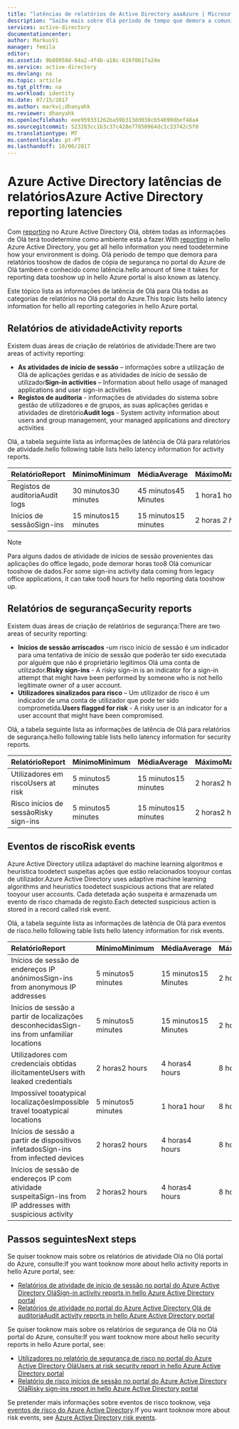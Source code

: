 ```yaml
---
title: "latências de relatórios de Active Directory aaaAzure | Microsoft Docs"
description: "Saiba mais sobre Olá período de tempo que demora a comunicar tooshow de eventos no portal do Azure"
services: active-directory
documentationcenter: 
author: MarkusVi
manager: femila
editor: 
ms.assetid: 9b88958d-94a2-4f4b-a18c-616f0617a24e
ms.service: active-directory
ms.devlang: na
ms.topic: article
ms.tgt_pltfrm: na
ms.workload: identity
ms.date: 07/15/2017
ms.author: markvi;dhanyahk
ms.reviewer: dhanyahk
ms.openlocfilehash: eee959331262ba59b313dd038cb54699dbef48a4
ms.sourcegitcommit: 523283cc1b3c37c428e77850964dc1c33742c5f0
ms.translationtype: MT
ms.contentlocale: pt-PT
ms.lasthandoff: 10/06/2017
---
```

# <a name="azure-active-directory-reporting-latencies"></a><span data-ttu-id="28a91-103">Azure Active Directory latências de relatórios</span><span class="sxs-lookup"><span data-stu-id="28a91-103">Azure Active Directory reporting latencies</span></span>

<span data-ttu-id="28a91-104">Com [reporting](active-directory-preview-explainer.md) no Azure Active Directory Olá, obtém todas as informações de Olá terá toodetermine como ambiente está a fazer.</span><span class="sxs-lookup"><span data-stu-id="28a91-104">With [reporting](active-directory-preview-explainer.md) in hello Azure Active Directory, you get all hello information you need toodetermine how your environment is doing.</span></span> <span data-ttu-id="28a91-105">Olá período de tempo que demora para relatórios tooshow de dados de cópia de segurança no portal do Azure de Olá também é conhecido como latência.</span><span class="sxs-lookup"><span data-stu-id="28a91-105">hello amount of time it takes for reporting data tooshow up in hello Azure portal is also known as latency.</span></span> 

<span data-ttu-id="28a91-106">Este tópico lista as informações de latência de Olá para Olá todas as categorias de relatórios no Olá portal do Azure.</span><span class="sxs-lookup"><span data-stu-id="28a91-106">This topic lists hello latency information for hello all reporting categories in hello Azure portal.</span></span> 


## <a name="activity-reports"></a><span data-ttu-id="28a91-107">Relatórios de atividade</span><span class="sxs-lookup"><span data-stu-id="28a91-107">Activity reports</span></span>

<span data-ttu-id="28a91-108">Existem duas áreas de criação de relatórios de atividade:</span><span class="sxs-lookup"><span data-stu-id="28a91-108">There are two areas of activity reporting:</span></span>

- <span data-ttu-id="28a91-109">**As atividades de início de sessão** – informações sobre a utilização de Olá de aplicações geridas e as atividades de início de sessão de utilizador</span><span class="sxs-lookup"><span data-stu-id="28a91-109">**Sign-in activities** – Information about hello usage of managed applications and user sign-in activities</span></span>
- <span data-ttu-id="28a91-110">**Registos de auditoria** - informações de atividades do sistema sobre gestão de utilizadores e de grupos, as suas aplicações geridas e atividades de diretório</span><span class="sxs-lookup"><span data-stu-id="28a91-110">**Audit logs** - System activity information about users and group management, your managed applications and directory activities</span></span>

<span data-ttu-id="28a91-111">Olá, a tabela seguinte lista as informações de latência de Olá para relatórios de atividade.</span><span class="sxs-lookup"><span data-stu-id="28a91-111">hello following table lists hello latency information for activity reports.</span></span>

| <span data-ttu-id="28a91-112">Relatório</span><span class="sxs-lookup"><span data-stu-id="28a91-112">Report</span></span> | <span data-ttu-id="28a91-113">Mínimo</span><span class="sxs-lookup"><span data-stu-id="28a91-113">Minimum</span></span> | <span data-ttu-id="28a91-114">Média</span><span class="sxs-lookup"><span data-stu-id="28a91-114">Average</span></span> | <span data-ttu-id="28a91-115">Máximo</span><span class="sxs-lookup"><span data-stu-id="28a91-115">Maximum</span></span> |
| :-- | --- | --- | --- |
| <span data-ttu-id="28a91-116">Registos de auditoria</span><span class="sxs-lookup"><span data-stu-id="28a91-116">Audit logs</span></span>             | <span data-ttu-id="28a91-117">30 minutos</span><span class="sxs-lookup"><span data-stu-id="28a91-117">30 minutes</span></span>  | <span data-ttu-id="28a91-118">45 minutos</span><span class="sxs-lookup"><span data-stu-id="28a91-118">45 Minutes</span></span> | <span data-ttu-id="28a91-119">1 hora</span><span class="sxs-lookup"><span data-stu-id="28a91-119">1 hour</span></span>     |
| <span data-ttu-id="28a91-120">Inícios de sessão</span><span class="sxs-lookup"><span data-stu-id="28a91-120">Sign-ins</span></span>               | <span data-ttu-id="28a91-121">15 minutos</span><span class="sxs-lookup"><span data-stu-id="28a91-121">15 minutes</span></span>  | <span data-ttu-id="28a91-122">15 minutos</span><span class="sxs-lookup"><span data-stu-id="28a91-122">15 minutes</span></span> | <span data-ttu-id="28a91-123">2 horas *</span><span class="sxs-lookup"><span data-stu-id="28a91-123">2 hours*</span></span>   |

>[!NOTE]
> <span data-ttu-id="28a91-124">Para alguns dados de atividade de inícios de sessão provenientes das aplicações do office legado, pode demorar horas too8 Olá comunicar tooshow de dados.</span><span class="sxs-lookup"><span data-stu-id="28a91-124">For some sign-ins activity data coming from legacy office applications, it can take too8 hours for hello reporting data tooshow up.</span></span> 


## <a name="security-reports"></a><span data-ttu-id="28a91-125">Relatórios de segurança</span><span class="sxs-lookup"><span data-stu-id="28a91-125">Security reports</span></span>

<span data-ttu-id="28a91-126">Existem duas áreas de criação de relatórios de segurança:</span><span class="sxs-lookup"><span data-stu-id="28a91-126">There are two areas of security reporting:</span></span>

- <span data-ttu-id="28a91-127">**Inícios de sessão arriscados** -um risco início de sessão é um indicador para uma tentativa de início de sessão que poderão ter sido executada por alguém que não é proprietário legítimos Olá uma conta de utilizador.</span><span class="sxs-lookup"><span data-stu-id="28a91-127">**Risky sign-ins** - A risky sign-in is an indicator for a sign-in attempt that might have been performed by someone who is not hello legitimate owner of a user account.</span></span> 
- <span data-ttu-id="28a91-128">**Utilizadores sinalizados para risco** – Um utilizador de risco é um indicador de uma conta de utilizador que pode ter sido comprometida.</span><span class="sxs-lookup"><span data-stu-id="28a91-128">**Users flagged for risk** - A risky user is an indicator for a user account that might have been compromised.</span></span> 

<span data-ttu-id="28a91-129">Olá, a tabela seguinte lista as informações de latência de Olá para relatórios de segurança.</span><span class="sxs-lookup"><span data-stu-id="28a91-129">hello following table lists hello latency information for security reports.</span></span>

| <span data-ttu-id="28a91-130">Relatório</span><span class="sxs-lookup"><span data-stu-id="28a91-130">Report</span></span> | <span data-ttu-id="28a91-131">Mínimo</span><span class="sxs-lookup"><span data-stu-id="28a91-131">Minimum</span></span> | <span data-ttu-id="28a91-132">Média</span><span class="sxs-lookup"><span data-stu-id="28a91-132">Average</span></span> | <span data-ttu-id="28a91-133">Máximo</span><span class="sxs-lookup"><span data-stu-id="28a91-133">Maximum</span></span> |
| :-- | --- | --- | --- |
| <span data-ttu-id="28a91-134">Utilizadores em risco</span><span class="sxs-lookup"><span data-stu-id="28a91-134">Users at risk</span></span>          | <span data-ttu-id="28a91-135">5 minutos</span><span class="sxs-lookup"><span data-stu-id="28a91-135">5 minutes</span></span>   | <span data-ttu-id="28a91-136">15 minutos</span><span class="sxs-lookup"><span data-stu-id="28a91-136">15 minutes</span></span>  | <span data-ttu-id="28a91-137">2 horas</span><span class="sxs-lookup"><span data-stu-id="28a91-137">2 hours</span></span>  |
| <span data-ttu-id="28a91-138">Risco inícios de sessão</span><span class="sxs-lookup"><span data-stu-id="28a91-138">Risky sign-ins</span></span>         | <span data-ttu-id="28a91-139">5 minutos</span><span class="sxs-lookup"><span data-stu-id="28a91-139">5 minutes</span></span>   | <span data-ttu-id="28a91-140">15 minutos</span><span class="sxs-lookup"><span data-stu-id="28a91-140">15 minutes</span></span>  | <span data-ttu-id="28a91-141">2 horas</span><span class="sxs-lookup"><span data-stu-id="28a91-141">2 hours</span></span>  |

## <a name="risk-events"></a><span data-ttu-id="28a91-142">Eventos de risco</span><span class="sxs-lookup"><span data-stu-id="28a91-142">Risk events</span></span>

<span data-ttu-id="28a91-143">Azure Active Directory utiliza adaptável do machine learning algoritmos e heurística toodetect suspeitas ações que estão relacionados tooyour contas de utilizador.</span><span class="sxs-lookup"><span data-stu-id="28a91-143">Azure Active Directory uses adaptive machine learning algorithms and heuristics toodetect suspicious actions that are related tooyour user accounts.</span></span> <span data-ttu-id="28a91-144">Cada detetada ação suspeita é armazenada um evento de risco chamada de registo.</span><span class="sxs-lookup"><span data-stu-id="28a91-144">Each detected suspicious action is stored in a record called risk event.</span></span>

<span data-ttu-id="28a91-145">Olá, a tabela seguinte lista as informações de latência de Olá para eventos de risco.</span><span class="sxs-lookup"><span data-stu-id="28a91-145">hello following table lists hello latency information for risk events.</span></span>

| <span data-ttu-id="28a91-146">Relatório</span><span class="sxs-lookup"><span data-stu-id="28a91-146">Report</span></span> | <span data-ttu-id="28a91-147">Mínimo</span><span class="sxs-lookup"><span data-stu-id="28a91-147">Minimum</span></span> | <span data-ttu-id="28a91-148">Média</span><span class="sxs-lookup"><span data-stu-id="28a91-148">Average</span></span> | <span data-ttu-id="28a91-149">Máximo</span><span class="sxs-lookup"><span data-stu-id="28a91-149">Maximum</span></span> |
| :-- | --- | --- | --- |
| <span data-ttu-id="28a91-150">Inícios de sessão de endereços IP anónimos</span><span class="sxs-lookup"><span data-stu-id="28a91-150">Sign-ins from anonymous IP addresses</span></span> |<span data-ttu-id="28a91-151">5 minutos</span><span class="sxs-lookup"><span data-stu-id="28a91-151">5 minutes</span></span> |<span data-ttu-id="28a91-152">15 minutos</span><span class="sxs-lookup"><span data-stu-id="28a91-152">15 Minutes</span></span> |<span data-ttu-id="28a91-153">2 horas</span><span class="sxs-lookup"><span data-stu-id="28a91-153">2 hours</span></span> |
| <span data-ttu-id="28a91-154">Inícios de sessão a partir de localizações desconhecidas</span><span class="sxs-lookup"><span data-stu-id="28a91-154">Sign-ins from unfamiliar locations</span></span> |<span data-ttu-id="28a91-155">5 minutos</span><span class="sxs-lookup"><span data-stu-id="28a91-155">5 minutes</span></span> |<span data-ttu-id="28a91-156">15 minutos</span><span class="sxs-lookup"><span data-stu-id="28a91-156">15 Minutes</span></span> |<span data-ttu-id="28a91-157">2 horas</span><span class="sxs-lookup"><span data-stu-id="28a91-157">2 hours</span></span> |
| <span data-ttu-id="28a91-158">Utilizadores com credenciais obtidas ilicitamente</span><span class="sxs-lookup"><span data-stu-id="28a91-158">Users with leaked credentials</span></span> |<span data-ttu-id="28a91-159">2 horas</span><span class="sxs-lookup"><span data-stu-id="28a91-159">2 hours</span></span> |<span data-ttu-id="28a91-160">4 horas</span><span class="sxs-lookup"><span data-stu-id="28a91-160">4 hours</span></span> |<span data-ttu-id="28a91-161">8 horas</span><span class="sxs-lookup"><span data-stu-id="28a91-161">8 hours</span></span> |
| <span data-ttu-id="28a91-162">Impossível tooatypical localizações</span><span class="sxs-lookup"><span data-stu-id="28a91-162">Impossible travel tooatypical locations</span></span> |<span data-ttu-id="28a91-163">5 minutos</span><span class="sxs-lookup"><span data-stu-id="28a91-163">5 minutes</span></span> |<span data-ttu-id="28a91-164">1 hora</span><span class="sxs-lookup"><span data-stu-id="28a91-164">1 hour</span></span> |<span data-ttu-id="28a91-165">8 horas</span><span class="sxs-lookup"><span data-stu-id="28a91-165">8 hours</span></span>  |
| <span data-ttu-id="28a91-166">Inícios de sessão a partir de dispositivos infetados</span><span class="sxs-lookup"><span data-stu-id="28a91-166">Sign-ins from infected devices</span></span> |<span data-ttu-id="28a91-167">2 horas</span><span class="sxs-lookup"><span data-stu-id="28a91-167">2 hours</span></span> |<span data-ttu-id="28a91-168">4 horas</span><span class="sxs-lookup"><span data-stu-id="28a91-168">4 hours</span></span> |<span data-ttu-id="28a91-169">8 horas</span><span class="sxs-lookup"><span data-stu-id="28a91-169">8 hours</span></span>  |
| <span data-ttu-id="28a91-170">Inícios de sessão de endereços IP com atividade suspeita</span><span class="sxs-lookup"><span data-stu-id="28a91-170">Sign-ins from IP addresses with suspicious activity</span></span> |<span data-ttu-id="28a91-171">2 horas</span><span class="sxs-lookup"><span data-stu-id="28a91-171">2 hours</span></span> |<span data-ttu-id="28a91-172">4 horas</span><span class="sxs-lookup"><span data-stu-id="28a91-172">4 hours</span></span> |<span data-ttu-id="28a91-173">8 horas</span><span class="sxs-lookup"><span data-stu-id="28a91-173">8 hours</span></span>  |



## <a name="next-steps"></a><span data-ttu-id="28a91-174">Passos seguintes</span><span class="sxs-lookup"><span data-stu-id="28a91-174">Next steps</span></span>

<span data-ttu-id="28a91-175">Se quiser tooknow mais sobre os relatórios de atividade Olá no Olá portal do Azure, consulte:</span><span class="sxs-lookup"><span data-stu-id="28a91-175">If you want tooknow more about hello activity reports in hello Azure portal, see:</span></span>

- [<span data-ttu-id="28a91-176">Relatórios de atividade de início de sessão no portal do Azure Active Directory Olá</span><span class="sxs-lookup"><span data-stu-id="28a91-176">Sign-in activity reports in hello Azure Active Directory portal</span></span>](active-directory-reporting-activity-sign-ins.md)
- [<span data-ttu-id="28a91-177">Relatórios de atividade no portal do Azure Active Directory Olá de auditoria</span><span class="sxs-lookup"><span data-stu-id="28a91-177">Audit activity reports in hello Azure Active Directory portal</span></span>](active-directory-reporting-activity-audit-logs.md)

<span data-ttu-id="28a91-178">Se quiser tooknow mais sobre os relatórios de segurança de Olá no Olá portal do Azure, consulte:</span><span class="sxs-lookup"><span data-stu-id="28a91-178">If you want tooknow more about hello security reports in hello Azure portal, see:</span></span>

- [<span data-ttu-id="28a91-179">Utilizadores no relatório de segurança de risco no portal do Azure Active Directory Olá</span><span class="sxs-lookup"><span data-stu-id="28a91-179">Users at risk security report in hello Azure Active Directory portal</span></span>](active-directory-reporting-security-user-at-risk.md)
- [<span data-ttu-id="28a91-180">Relatório de risco inícios de sessão no portal do Azure Active Directory Olá</span><span class="sxs-lookup"><span data-stu-id="28a91-180">Risky sign-ins report in hello Azure Active Directory portal</span></span>](active-directory-reporting-security-risky-sign-ins.md)

<span data-ttu-id="28a91-181">Se pretender mais informações sobre eventos de risco tooknow, veja [eventos de risco do Azure Active Directory](active-directory-reporting-risk-events.md).</span><span class="sxs-lookup"><span data-stu-id="28a91-181">If you want tooknow more about risk events, see [Azure Active Directory risk events](active-directory-reporting-risk-events.md).</span></span>
